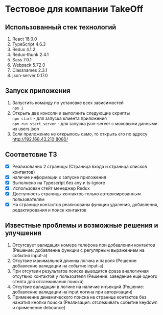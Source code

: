 # Тестовое для компании TakeOff

## Использованный стек технологий
1. React 18.0.0
2. TypeScript 4.6.3
3. Redux 4.1.2
4. Redux-thunk 2.4.1
5. Sass 7.0.1
6. Webpack 5.72.0
7. Classnames 2.3.1
8. json-server 0.17.0

## Запуск приложения
1. Запустить команду по установке всех зависимостей \
`npm i `
2. Открыть две консоли и выполнить следующие скрипты\
`npm start` - для запуска клиента приложения \
`npm run start_server` - для запуска json-server с моковыми данными из users.json
3. Если приложение не открылось само, то открыть его по адресу http://192.168.43.210:8080/ 

## Соответсвие ТЗ
- [x] Реализованно 2 страницы (Страница входа и страница списков контактов)
- [x] наличие информации о запуске приложения
- [x] Выполнено на Typescript без any и ts-ignore
- [x] Использован стейт менеджер Redux
- [x] Доступность страницы контактов только авторизированным пользователям
- [x] На странице контактов реализованы функции удаления, добавления, редактирования и поиск контактов

## Известные проблемы и возможные решения и улучшения
1. Отсутсвует валидация номера телефона при добавлении контактов (Решение: добавление функции с регулярным выражением на события input-а)
2. Отсутвие манимальной длинны логина и пароля (Решение: добавление валидации на событие input-а)
3. При отсутвии результатов поиска выводится фраза аналогичная отсутвию контактов у пользоателя (Решение: заведение ещё одного стейта для отслеживания поиска)
4. Отсутвие валидации в логине на наличие инъекций (Решение: добавление валидации на input логина при авторизации)
5. Применение динамического поиска на странице контактов без нажатия кнопки поиска (Реализация: отслеживать событие keydown и применение debounce)